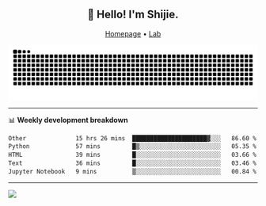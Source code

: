 <h2 align="center">👋 Hello! I'm Shijie.</h2>
<p align="center">
  <a href="https://xu-shi-jie.github.io"> Homepage</a> •
  <a href="https://onodalab.ees.hokudai.ac.jp"> Lab </a>
</p>

![Snake animation](https://github.com/xu-shi-jie/xu-shi-jie/blob/output/github-snake.svg)


-------

📊 **Weekly development breakdown**
<!--START_SECTION:waka-->

```txt
Other              15 hrs 26 mins  █████████████████████▓░░░   86.60 %
Python             57 mins         █▒░░░░░░░░░░░░░░░░░░░░░░░   05.35 %
HTML               39 mins         █░░░░░░░░░░░░░░░░░░░░░░░░   03.66 %
Text               36 mins         █░░░░░░░░░░░░░░░░░░░░░░░░   03.46 %
Jupyter Notebook   9 mins          ▒░░░░░░░░░░░░░░░░░░░░░░░░   00.84 %
```

<!--END_SECTION:waka-->

-------
![](https://komarev.com/ghpvc/?username=xu-shi-jie&style=flat-square&color=blue) 
